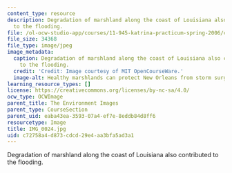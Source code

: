 ```yaml
---
content_type: resource
description: Degradation of marshland along the coast of Louisiana also contributed
  to the flooding.
file: /ol-ocw-studio-app/courses/11-945-katrina-practicum-spring-2006/c72758a4d873cdcd29e4aa3bfa5ad3a1_IMG_0024.jpg
file_size: 34368
file_type: image/jpeg
image_metadata:
  caption: Degradation of marshland along the coast of Louisiana also contributed
    to the flooding.
  credit: 'Credit: Image courtesy of MIT OpenCourseWare.'
  image-alt: Healthy marshlands can protect New Orleans from storm surges.
learning_resource_types: []
license: https://creativecommons.org/licenses/by-nc-sa/4.0/
ocw_type: OCWImage
parent_title: The Environment Images
parent_type: CourseSection
parent_uid: eaba43ea-3593-07a4-ef7e-8eddb84d8ff6
resourcetype: Image
title: IMG_0024.jpg
uid: c72758a4-d873-cdcd-29e4-aa3bfa5ad3a1
---
```

Degradation of marshland along the coast of Louisiana also contributed to the flooding.